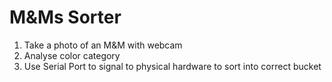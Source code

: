# M&Ms Sorter

1. Take a photo of an M&M with webcam
2. Analyse color category
3. Use Serial Port to signal to physical hardware to sort into correct bucket
